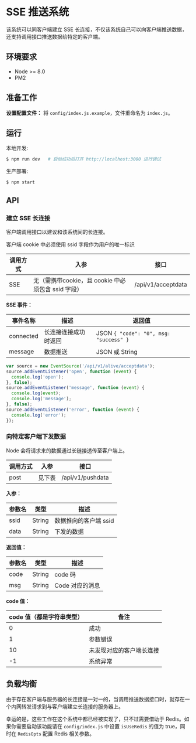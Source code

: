 # SSE 推送系统

该系统可以同客户端建立 SSE 长连接，不仅该系统自己可以向客户端推送数据，还支持调用接口推送数据给特定的客户端。

## 环境要求

- Node >= 8.0
- PM2

## 准备工作

**设置配置文件：** 将 `config/index.js.example`，文件重命名为 `index.js`。

## 运行

本地开发:
```bash
$ npm run dev   # 启动成功后打开 http://localhost:3000 进行调试
```

生产部署:
```
$ npm start
```

## API

### 建立 SSE 长连接

客户端调用接口以建议和该系统间的长连接。

客户端 cookie 中必须使用 ssid 字段作为用户的唯一标识

| 调用方式 | 入参 | 接口 |
| ----- | -- | --- |
|  SSE  | 无（需携带cookie，且 cookie 中必须包含 ssid 字段）| /api/v1/acceptdata |

**SSE 事件：**

| 事件名称 | 描述 | 返回值 |
| ---  | ---- | ---- |
| connected | 长连接连接成功时返回 | JSON `{ "code": "0", msg: "success" }` |
| message | 数据推送 | JSON 或 String |


```javascript
var source = new EventSource('/api/v1/alive/acceptdata');
source.addEventListener('open', function (event) {
  console.log('open');
}, false);
source.addEventListener('message', function (event) {
  console.log(event);
  console.log('message');
}, false);
source.addEventListener('error', function (event) {
  console.log('error');
});
```


### 向特定客户端下发数据

Node 会将请求来的数据通过长链接透传至客户端上。

| 调用方式 | 入参 | 接口 |
| ----- | -- | --- |
|  post  | 见下表 | /api/v1/pushdata |

**入参：**

| 参数名 | 类型 | 描述 |
| ----- | -- | -- |
| ssid | String | 数据推向的客户端 ssid |
| data | String | 下发的数据 |

**返回值：**

| 参数名 | 类型 | 描述 |
| ----- | -- | -- |
| code | String | code 码 |
| msg  | String | Code 对应的消息 |

**code 值：**

| code 值（都是字符串类型）| 备注 |
| ----- | -- |
| 0       | 成功 |
| 1       | 参数错误 |
| 10      | 未发现对应的客户端长连接  |
| -1      | 系统异常 |

## 负载均衡

由于存在客户端与服务器的长连接是一对一的，当调用推送数据接口时，就存在一个内网转发请求到与客户端建立长连接的服务器上。

幸运的是，这些工作在这个系统中都已经被实现了，只不过需要借助于 Redis。如果你需要启动该功能请在 `config/index.js` 中设置 `isUseRedis` 的值为 true，同时在 `RedisOpts` 配置 Redis 相关参数。
